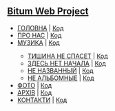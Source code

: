 <!-- 
Country: Ukraine
City: Olexandriya - Zaporizhzhya
Web Developer: Dovgal Dima 
Web Site: dovgaldima.pp.ua
-->

<h2>
    <a href='https://bitum.pp.ua/'>
      Bitum Web Project
    </a>
</h2>

<!-- bitum.pp.ua@gmail.com ddf110986 -->

<nav>
    <ul>
        <li><a href="https://bitum.pp.ua/index.html">ГОЛОВНА</a> | <a href="https://github.com/Dmitriy-1986/Bitum-web-project/blob/master/index.html">Код</a> </li>
        <li><a href="https://bitum.pp.ua/about-us.html">ПРО НАС</a> | <a href="https://github.com/Dmitriy-1986/Bitum-web-project/blob/master/about-us.html">Код</a></li>
        <li><a href="https://bitum.pp.ua/music.html">МУЗИКА</a> | <a href="https://github.com/Dmitriy-1986/Bitum-web-project/blob/master/music.html">Код</a> </li>
            <ul>
                <li><a href="https://bitum.pp.ua/tishina-ne-spaset.html">ТИШИНА НЕ СПАСЕТ</a> | <a href="https://github.com/Dmitriy-1986/Bitum-web-project/blob/master/tishina-ne-spaset.html">Код</a> </li>
                <li><a href="https://bitum.pp.ua/zdes-net-nachala.html">ЗДЕСЬ НЕТ НАЧАЛА</a> | <a href="https://github.com/Dmitriy-1986/Bitum-web-project/blob/master/zdes-net-nachala.html">Код</a> </li>
                <li><a href="https://bitum.pp.ua/ne-nazvannyy.html">НЕ НАЗВАННЫЙ</a> | <a href="https://github.com/Dmitriy-1986/Bitum-web-project/blob/master/ne-nazvannyy.html">Код</a> </li>
                <li><a href="https://bitum.pp.ua/ne-albomnyye.html">НЕ АЛЬБОМНЫЕ</a> | <a href="https://github.com/Dmitriy-1986/Bitum-web-project/blob/master/index.html">Код</a> </li>
            </ul>
        <li><a href="https://bitum.pp.ua/gallery.html">ФОТО</a> | <a href="https://github.com/Dmitriy-1986/Bitum-web-project/blob/master/index.html">Код</a> </li>
        <li><a href="https://bitum.pp.ua/archive.html">АРХІВ</a> | <a href="https://github.com/Dmitriy-1986/Bitum-web-project/blob/master/index.html">Код</a> </li>
        <li><a href="https://bitum.pp.ua/contacts.html">КОНТАКТИ</a> | <a href="https://github.com/Dmitriy-1986/Bitum-web-project/blob/master/index.html">Код</a> </li>
    </ul>
</nav>
